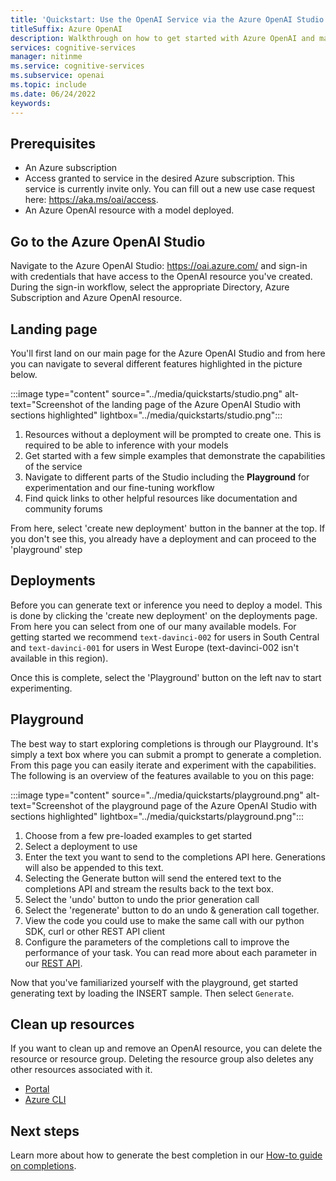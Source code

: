 ```yaml
---
title: 'Quickstart: Use the OpenAI Service via the Azure OpenAI Studio'
titleSuffix: Azure OpenAI
description: Walkthrough on how to get started with Azure OpenAI and make your first completions and search calls with Azure OpenAI Studio. 
services: cognitive-services
manager: nitinme
ms.service: cognitive-services
ms.subservice: openai
ms.topic: include
ms.date: 06/24/2022
keywords: 
---
```


## Prerequisites

- An Azure subscription
- Access granted to service in the desired Azure subscription. This service is currently invite only. You can fill out a new use case request here: <https://aka.ms/oai/access>.
- An Azure OpenAI resource with a model deployed.

## Go to the Azure OpenAI Studio

Navigate to the Azure OpenAI Studio: <https://oai.azure.com/> and sign-in with credentials that have access to the OpenAI resource you've created. During the sign-in workflow, select the appropriate Directory, Azure Subscription and Azure OpenAI resource.

## Landing page

You'll first land on our main page for the Azure OpenAI Studio and from here you can navigate to several different features highlighted in the picture below.

:::image type="content" source="../media/quickstarts/studio.png" alt-text="Screenshot of the landing page of the Azure OpenAI Studio with sections highlighted" lightbox="../media/quickstarts/studio.png":::


1. Resources without a deployment will be prompted to create one. This is required to be able to inference with your models
1. Get started with a few simple examples that demonstrate the capabilities of the service
1. Navigate to different parts of the Studio including the **Playground** for experimentation and our fine-tuning workflow
1. Find quick links to other helpful resources like documentation and community forums

From here, select 'create new deployment' button in the banner at the top. If you don't see this, you already have a deployment and can proceed to the 'playground' step

## Deployments

Before you can generate text or inference you need to deploy a model. This is done by clicking the 'create new deployment' on the deployments page. From here you can select from one of our many available models. For getting started we recommend `text-davinci-002` for users in South Central and `text-davinci-001` for users in West Europe (text-davinci-002 isn't available in this region).

Once this is complete, select the 'Playground' button on the left nav to start experimenting.

## Playground

The best way to start exploring completions is through our Playground. It's simply a text box where you can submit a prompt to generate a completion. From this page you can easily iterate and experiment with the capabilities. The following is an overview of the features available to you on this page:

:::image type="content" source="../media/quickstarts/playground.png" alt-text="Screenshot of the playground page of the Azure OpenAI Studio with sections highlighted" lightbox="../media/quickstarts/playground.png":::

1. Choose from a few pre-loaded examples to get started
1. Select a deployment to use
1. Enter the text you want to send to the completions API here. Generations will also be appended to this text.
1. Selecting the Generate button will send the entered text to the completions API and stream the results back to the text box.
1. Select the 'undo' button to undo the prior generation call
1. Select the 'regenerate' button to do an undo & generation call together.
1. View the code you could use to make the same call with our python SDK, curl or other REST API client
1. Configure the parameters of the completions call to improve the performance of your task. You can read more about each parameter in our [REST API](../reference.md).

Now that you've familiarized yourself with the playground, get started generating text by loading the INSERT sample. Then select `Generate`.

## Clean up resources

If you want to clean up and remove an OpenAI resource, you can delete the resource or resource group. Deleting the resource group also deletes any other resources associated with it.

- [Portal](/azure/cognitive-services/cognitive-services-apis-create-account#clean-up-resources)
- [Azure CLI](/azure/cognitive-services/cognitive-services-apis-create-account-cli#clean-up-resources)

## Next steps

Learn more about how to generate the best completion in our [How-to guide on completions](../how-to/completions.md).